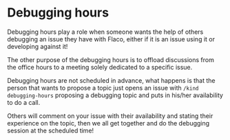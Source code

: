 # Debugging hours

Debugging hours play a role when someone wants the help of others debugging an issue
they have with Flaco, either if it is an issue using it or developing against it!

The other purpose of the debugging hours is to offload discussions from the office hours
to a meeting solely dedicated to a specific issue.

Debugging hours are not scheduled in advance, what happens is that the person that wants to propose a topic
just opens an issue with `/kind debugging-hours` proposing a debugging topic and puts in his/her availability to do a call.

Others will comment on your issue with their availability and stating their experience on the topic, then we all get together and do the debugging session
at the scheduled time!


